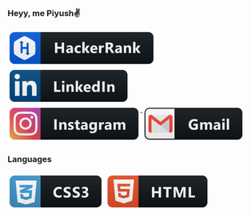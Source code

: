 ### Heyy, me Piyush✌
<a href="https://www.hackerrank.com/kumarpiyush25777">
    <img src="https://github.com/MikeCodesDotNET/ColoredBadges/blob/master/svg/dev/services/hackerrank.svg" alt="hackerrank" style="vertical-align:top; margin:6px 4px">
</a> 
<a href="https://www.linkedin.com/in/piyush-kumar-28958b200">
    <img src="https://github.com/MikeCodesDotNET/ColoredBadges/blob/master/svg/social/linkedin.svg" alt="gitter" style="vertical-align:top; margin:6px 4px">
</a>
<a href="https://www.instagram.com/piyush168713">
    <img src="https://github.com/MikeCodesDotNET/ColoredBadges/blob/master/svg/social/instagram.svg" alt="instagram" style="vertical-align:top; margin:6px 4px">
</a>
<a href="https://mail.google.com/mail/u/0/#inbox">
    <img src="https://github.com/MikeCodesDotNET/ColoredBadges/blob/master/svg/social/gmail.svg" alt="gmail" style="vertical-align:top; margin:6px 4px">
  </a> 
  
  ### Languages
 <a>
    <img src="https://github.com/MikeCodesDotNET/ColoredBadges/blob/master/svg/dev/languages/css3.svg" alt="css3" style="vertical-align:top; margin:6px 4px">
    </a>
 <a>
    <img src="https://github.com/MikeCodesDotNET/ColoredBadges/blob/master/svg/dev/languages/html.svg" alt="html" style="vertical-align:top; margin:6px 4px">
    </a>
